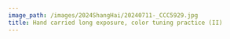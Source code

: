 ```yaml
---
image_path: /images/2024ShangHai/20240711-_CCC5929.jpg
title: Hand carried long exposure, color tuning practice (II)
---
```

